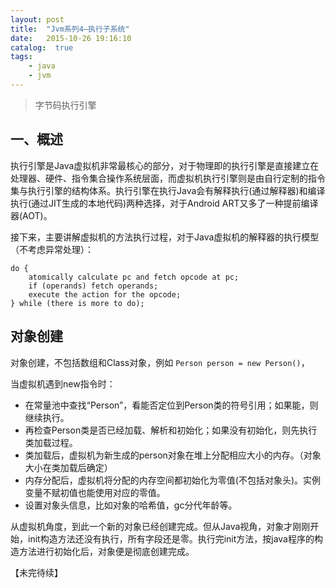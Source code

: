 ```yaml
---
layout: post
title:  "Jvm系列4—执行子系统"
date:   2015-10-26 19:16:10
catalog:  true
tags:
    - java
    - jvm
---
```



> 字节码执行引擎

## 一、概述
执行引擎是Java虚拟机非常最核心的部分，对于物理即的执行引擎是直接建立在处理器、硬件、指令集合操作系统层面，而虚拟机执行引擎则是由自行定制的指令集与执行引擎的结构体系。执行引擎在执行Java会有解释执行(通过解释器)和编译执行(通过JIT生成的本地代码)两种选择，对于Android ART又多了一种提前编译器(AOT)。

接下来，主要讲解虚拟机的方法执行过程，对于Java虚拟机的解释器的执行模型（不考虑异常处理）：

    do {
        atomically calculate pc and fetch opcode at pc;
        if (operands) fetch operands;
        execute the action for the opcode;
    } while (there is more to do);

##  对象创建
对象创建，不包括数组和Class对象，例如
`Person person = new Person()`，

当虚拟机遇到new指令时：

- 在常量池中查找“Person”，看能否定位到Person类的符号引用；如果能，则继续执行。
- 再检查Person类是否已经加载、解析和初始化；如果没有初始化，则先执行类加载过程。
- 类加载后，虚拟机为新生成的person对象在堆上分配相应大小的内存。（对象大小在类加载后确定）
- 内存分配后，虚拟机将分配的内存空间都初始化为零值(不包括对象头)。实例变量不赋初值也能使用对应的零值。
- 设置对象头信息，比如对象的哈希值，gc分代年龄等。

从虚拟机角度，到此一个新的对象已经创建完成。但从Java视角，对象才刚刚开始，init构造方法还没有执行，所有字段还是零。执行完init方法，按java程序的构造方法进行初始化后，对象便是彻底创建完成。

【未完待续】
